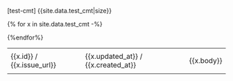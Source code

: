 
[test-cmt]
{{site.data.test_cmt|size}}




<table>
{% for x in site.data.test_cmt -%}
  <tr>
    <td> {{x.id}} / {{x.issue_url}} </td>
    <td> {{x.updated_at}} / {{x.created_at}} </td>
    <td> 
      
{{x.body}} </td>
  </tr>
{%endfor%}
</table>
